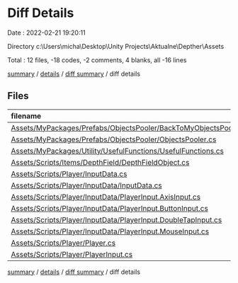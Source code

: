 # Diff Details

Date : 2022-02-21 19:20:11

Directory c:\Users\micha\Desktop\Unity Projects\Aktualne\Depther\Assets

Total : 12 files,  -18 codes, -2 comments, 4 blanks, all -16 lines

[summary](results.md) / [details](details.md) / [diff summary](diff.md) / diff details

## Files
| filename | language | code | comment | blank | total |
| :--- | :--- | ---: | ---: | ---: | ---: |
| [Assets/MyPackages/Prefabs/ObjectsPooler/BackToMyObjectsPooler.cs](/Assets/MyPackages/Prefabs/ObjectsPooler/BackToMyObjectsPooler.cs) | C# | 1 | 0 | 1 | 2 |
| [Assets/MyPackages/Prefabs/ObjectsPooler/ObjectsPooler.cs](/Assets/MyPackages/Prefabs/ObjectsPooler/ObjectsPooler.cs) | C# | -17 | -2 | -2 | -21 |
| [Assets/MyPackages/Utility/UsefulFunctions/UsefulFunctions.cs](/Assets/MyPackages/Utility/UsefulFunctions/UsefulFunctions.cs) | C# | 1 | 0 | 2 | 3 |
| [Assets/Scripts/Items/DepthField/DepthFieldObject.cs](/Assets/Scripts/Items/DepthField/DepthFieldObject.cs) | C# | 1 | 0 | 1 | 2 |
| [Assets/Scripts/Player/InputData.cs](/Assets/Scripts/Player/InputData.cs) | C# | -118 | -8 | -31 | -157 |
| [Assets/Scripts/Player/InputData/InputData.cs](/Assets/Scripts/Player/InputData/InputData.cs) | C# | 34 | 6 | 11 | 51 |
| [Assets/Scripts/Player/InputData/PlayerInput.AxisInput.cs](/Assets/Scripts/Player/InputData/PlayerInput.AxisInput.cs) | C# | 17 | 0 | 4 | 21 |
| [Assets/Scripts/Player/InputData/PlayerInput.ButtonInput.cs](/Assets/Scripts/Player/InputData/PlayerInput.ButtonInput.cs) | C# | 22 | 1 | 7 | 30 |
| [Assets/Scripts/Player/InputData/PlayerInput.DoubleTapInput.cs](/Assets/Scripts/Player/InputData/PlayerInput.DoubleTapInput.cs) | C# | 27 | 1 | 8 | 36 |
| [Assets/Scripts/Player/InputData/PlayerInput.MouseInput.cs](/Assets/Scripts/Player/InputData/PlayerInput.MouseInput.cs) | C# | 18 | 0 | 5 | 23 |
| [Assets/Scripts/Player/Player.cs](/Assets/Scripts/Player/Player.cs) | C# | -5 | 0 | -2 | -7 |
| [Assets/Scripts/Player/PlayerInput.cs](/Assets/Scripts/Player/PlayerInput.cs) | C# | 1 | 0 | 0 | 1 |

[summary](results.md) / [details](details.md) / [diff summary](diff.md) / diff details